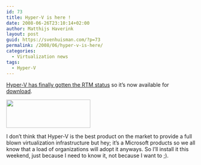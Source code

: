 ```yaml
---
id: 73
title: Hyper-V is here !
date: 2008-06-26T23:10:14+02:00
author: Matthijs Haverink
layout: post
guid: https://svenhuisman.com/?p=73
permalink: /2008/06/hyper-v-is-here/
categories:
  - Virtualization news
tags:
  - Hyper-V
---
```

<a href="https://www.microsoft.com/windowsserver2008/en/us/virtualization-consolidation.aspx" target="_blank">Hyper-V has finally gotten the RTM status</a> so it&#8217;s now available for <a href="https://www.microsoft.com/downloads/details.aspx?FamilyId=F3AB3D4B-63C8-4424-A738-BADED34D24ED&displaylang=en" target="_blank">download</a>.

<img src="https://i.microsoft.com/global/windowsserver2008/en/us/PublishingImages/logo-ms-ws08-v.png" alt="" width="224" height="75" /> 

I don&#8217;t think that Hyper-V is the best product on the market to provide a full blown virtualization infrastructure but hey; it&#8217;s a Microsoft products so we all know that a load of organizations will adopt it anyways. So I&#8217;ll install it this weekend, just because I need to know it, not because I want to ;).